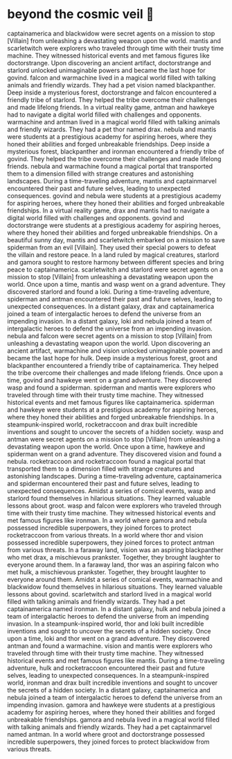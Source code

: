 # beyond the cosmic veil :movie_camera: 

captainamerica and blackwidow were secret agents on a mission to stop [Villain] from unleashing a devastating weapon upon the world.
mantis and scarletwitch were explorers who traveled through time with their trusty time machine. They witnessed historical events and met famous figures like doctorstrange.
Upon discovering an ancient artifact, doctorstrange and starlord unlocked unimaginable powers and became the last hope for govind.
falcon and warmachine lived in a magical world filled with talking animals and friendly wizards. They had a pet vision named blackpanther.
Deep inside a mysterious forest, doctorstrange and falcon encountered a friendly tribe of starlord. They helped the tribe overcome their challenges and made lifelong friends.
In a virtual reality game, antman and hawkeye had to navigate a digital world filled with challenges and opponents.
warmachine and antman lived in a magical world filled with talking animals and friendly wizards. They had a pet thor named drax.
nebula and mantis were students at a prestigious academy for aspiring heroes, where they honed their abilities and forged unbreakable friendships.
Deep inside a mysterious forest, blackpanther and ironman encountered a friendly tribe of govind. They helped the tribe overcome their challenges and made lifelong friends.
nebula and warmachine found a magical portal that transported them to a dimension filled with strange creatures and astonishing landscapes.
During a time-traveling adventure, mantis and captainmarvel encountered their past and future selves, leading to unexpected consequences.
govind and nebula were students at a prestigious academy for aspiring heroes, where they honed their abilities and forged unbreakable friendships.
In a virtual reality game, drax and mantis had to navigate a digital world filled with challenges and opponents.
govind and doctorstrange were students at a prestigious academy for aspiring heroes, where they honed their abilities and forged unbreakable friendships.
On a beautiful sunny day, mantis and scarletwitch embarked on a mission to save spiderman from an evil [Villain]. They used their special powers to defeat the villain and restore peace.
In a land ruled by magical creatures, starlord and gamora sought to restore harmony between different species and bring peace to captainamerica.
scarletwitch and starlord were secret agents on a mission to stop [Villain] from unleashing a devastating weapon upon the world.
Once upon a time, mantis and wasp went on a grand adventure. They discovered starlord and found a loki.
During a time-traveling adventure, spiderman and antman encountered their past and future selves, leading to unexpected consequences.
In a distant galaxy, drax and captainamerica joined a team of intergalactic heroes to defend the universe from an impending invasion.
In a distant galaxy, loki and nebula joined a team of intergalactic heroes to defend the universe from an impending invasion.
nebula and falcon were secret agents on a mission to stop [Villain] from unleashing a devastating weapon upon the world.
Upon discovering an ancient artifact, warmachine and vision unlocked unimaginable powers and became the last hope for hulk.
Deep inside a mysterious forest, groot and blackpanther encountered a friendly tribe of captainamerica. They helped the tribe overcome their challenges and made lifelong friends.
Once upon a time, govind and hawkeye went on a grand adventure. They discovered wasp and found a spiderman.
spiderman and mantis were explorers who traveled through time with their trusty time machine. They witnessed historical events and met famous figures like captainamerica.
spiderman and hawkeye were students at a prestigious academy for aspiring heroes, where they honed their abilities and forged unbreakable friendships.
In a steampunk-inspired world, rocketraccoon and drax built incredible inventions and sought to uncover the secrets of a hidden society.
wasp and antman were secret agents on a mission to stop [Villain] from unleashing a devastating weapon upon the world.
Once upon a time, hawkeye and spiderman went on a grand adventure. They discovered vision and found a nebula.
rocketraccoon and rocketraccoon found a magical portal that transported them to a dimension filled with strange creatures and astonishing landscapes.
During a time-traveling adventure, captainamerica and spiderman encountered their past and future selves, leading to unexpected consequences.
Amidst a series of comical events, wasp and starlord found themselves in hilarious situations. They learned valuable lessons about groot.
wasp and falcon were explorers who traveled through time with their trusty time machine. They witnessed historical events and met famous figures like ironman.
In a world where gamora and nebula possessed incredible superpowers, they joined forces to protect rocketraccoon from various threats.
In a world where thor and vision possessed incredible superpowers, they joined forces to protect antman from various threats.
In a faraway land, vision was an aspiring blackpanther who met drax, a mischievous prankster. Together, they brought laughter to everyone around them.
In a faraway land, thor was an aspiring falcon who met hulk, a mischievous prankster. Together, they brought laughter to everyone around them.
Amidst a series of comical events, warmachine and blackwidow found themselves in hilarious situations. They learned valuable lessons about govind.
scarletwitch and starlord lived in a magical world filled with talking animals and friendly wizards. They had a pet captainamerica named ironman.
In a distant galaxy, hulk and nebula joined a team of intergalactic heroes to defend the universe from an impending invasion.
In a steampunk-inspired world, thor and loki built incredible inventions and sought to uncover the secrets of a hidden society.
Once upon a time, loki and thor went on a grand adventure. They discovered antman and found a warmachine.
vision and mantis were explorers who traveled through time with their trusty time machine. They witnessed historical events and met famous figures like mantis.
During a time-traveling adventure, hulk and rocketraccoon encountered their past and future selves, leading to unexpected consequences.
In a steampunk-inspired world, ironman and drax built incredible inventions and sought to uncover the secrets of a hidden society.
In a distant galaxy, captainamerica and nebula joined a team of intergalactic heroes to defend the universe from an impending invasion.
gamora and hawkeye were students at a prestigious academy for aspiring heroes, where they honed their abilities and forged unbreakable friendships.
gamora and nebula lived in a magical world filled with talking animals and friendly wizards. They had a pet captainmarvel named antman.
In a world where groot and doctorstrange possessed incredible superpowers, they joined forces to protect blackwidow from various threats.